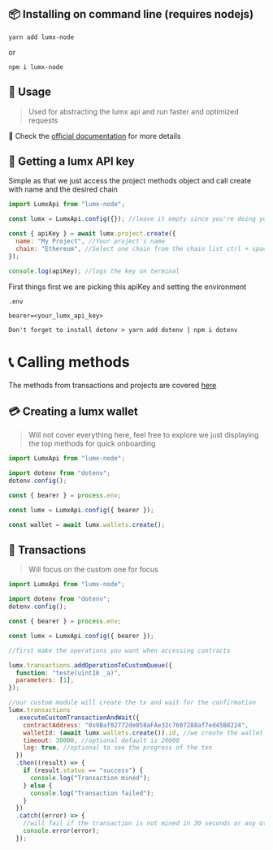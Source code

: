 ## 📦 Installing on command line (requires nodejs)

`yarn add lumx-node`

or

`npm i lumx-node`

## 👷 Usage

> Used for abstracting the lumx api and run faster and optimized requests

🌟 Check the [official documentation](https://docs.lumx.io/api-reference/v2/projects/create-a-project) for more details

## 🔎 Getting a lumx API key

Simple as that we just access the project methods object and call create with name and the desired chain

```js
import LumxApi from "lumx-node";

const lumx = LumxApi.config({}); //leave it empty since you're doing your first interaction   

const { apiKey } = await lumx.project.create({
  name: "My Project", //Your project's name
  chain: "Ethereum", //Select one chain from the chain list ctrl + space
});

console.log(apiKey); //logs the key on terminal
```

First things first we are picking this apiKey and setting the environment

`.env`

```
bearer=<your_lumx_api_key>
```

`Don't forget to install dotenv > yarn add dotenv | npm i dotenv`

# 📞 Calling methods

The methods from transactions and projects are covered [here](https://docs.lumx.io/api-reference/v2/transactions/mint-tokens)

## 💳 Creating a lumx wallet

> Will not cover everything here, feel free to explore we just displaying the top methods for quick onboarding

```mjs
import LumxApi from "lumx-node";

import dotenv from "dotenv";
dotenv.config();

const { bearer } = process.env;

const lumx = LumxApi.config({ bearer });

const wallet = await lumx.wallets.create();
```

## 📨 Transactions

> Will focus on the custom one for focus

```mjs
import LumxApi from "lumx-node";

import dotenv from "dotenv";
dotenv.config();

const { bearer } = process.env;

const lumx = LumxApi.config({ bearer });

//first make the operations you want when accessing contracts

lumx.transactions.addOperationToCustomQueue({
  function: "teste(uint16 _a)",
  parameters: [1],
});

//our custom module will create the tx and wait for the confirmation
lumx.transactions
  .executeCustomTransactionAndWait({
    contractAddress: "0x9Baf02772de058aFAe32c7607288af7ed45B8224",
    walletId: (await lumx.wallets.create()).id, //we create the wallet inside here
    timeout: 30000, //optional default is 20000
    log: true, //optional to see the progress of the txn
  })
  .then((result) => {
    if (result.status == "success") {
      console.log("Transaction mined");
    } else {
      console.log("Transaction failed");
    }
  })
  .catch((error) => {
    //will fail if the transaction is not mined in 30 seconds or any other expection occurs
    console.error(error);
  });
```
